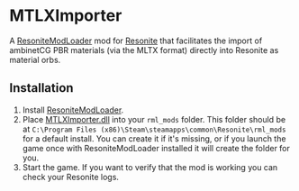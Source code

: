 # MTLXImporter

A [ResoniteModLoader](https://github.com/resonite-modding-group/ResoniteModLoader) mod for [Resonite](https://resonite.com/) that facilitates the import of ambinetCG PBR materials (via the MLTX format) directly into Resonite as material orbs.

## Installation
1. Install [ResoniteModLoader](https://github.com/resonite-modding-group/ResoniteModLoader).
1. Place [MTLXImporter.dll](https://github.com/dfgHiatus/MTLXImporter/releases/latest/) into your `rml_mods` folder. This folder should be at `C:\Program Files (x86)\Steam\steamapps\common\Resonite\rml_mods` for a default install. You can create it if it's missing, or if you launch the game once with ResoniteModLoader installed it will create the folder for you.
1. Start the game. If you want to verify that the mod is working you can check your Resonite logs.
